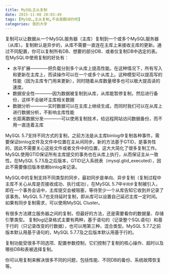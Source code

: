 ```yaml
---
title: MySQL主从复制
date: 2015-11-08 20:03:49
tags: [MySQL,主从复制,不会是翻译的吧]
categories: 我的大学
---
```


复制可以让数据从一个MySQL服务器（主库）复制到一个或多个MySQL服务器（从库）。复制默认是异步的，从库不需要一直连在主库上来接收主库的更新。通过不同配置，你可以复制所有DB、想要的部分DB、或者仅复制DB中选定的表。
在MySQL中使用复制的好处有：
* 水平扩展————把负载分到多个从库上提高性能。在这种情况下，所有写入和更新在主库上，而读操作可以在一个或多个从库上。这种模型可以提高写的性能（因为主库专门用来更新），同时随着从库数量增多也可以极大提高读的速度。
* 数据安全性————因为数据被复制到从库，从库能暂停复制，然后进行备份，这样不会破坏主库相关数据
* 数据分析————实时数据可以在主库上继续生成，而同时我们可以在从库上进行数据分析，不影响主库性能
* 长距离数据分发————可以使用复制技术，给远程网站访问数据备份，而不用一直连着主库

MySQL 5.7支持不同方式的复制，之前方法是从主库binlog中复制各种事件，需要保证binlog文件及文件中位置在主从间同步。新的方法基于GTID，是事务性的，因此不需要关心这些文件或者文件中的位置，这大大简化了很多复制工作。MySQL使用GTID保证所有主库提交的事务也在从库上执行，从而保证主从一致性。在MySQL 5.7.5及之后版本，GTID记入系统表（mysql.gtid_executed），因此不需要像旧版本依赖binlog来记录。

MySQL中的复制支持不同类型的同步，最初同步是单向、异步复制（复制过程中主库不关心从库是否接收成功、执行成功），在MySQL 5.7中`半同步`复制被引入，即在一个事务会话中，主库提交会被阻塞，等待至少一个从库告知它收到并记录了该事务。MySQL 5.7也支持延时复制，即从库可以设置自己延迟主库一定时间。如果有同步复制需求，可以使用MySQL Cluster。

有很多方法建立服务器之间的复制，但最好的方法，还是需要看你的数据量、存储引擎类型。
复制log记录格式主要有两种，基于语句的（记录整个SQL语句）和基于行的（只记录改变的行数据），也可以用第三种，混合类型。MySQL 5.7.7之前版本默认用基于语句的，MySQL 5.7.7及之后版本默认用基于行的。

复制功能受很多不同选项、配置参数控制，它们控制了复制的核心操作、超时以及哪些DB和表被选择复制。

你可以用复制来解决很多不同的问题，包括性能、不同DB的备份、系统故障恢复等。
